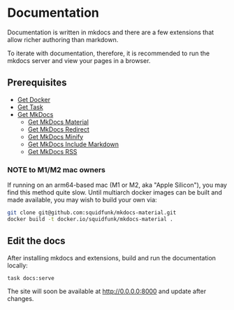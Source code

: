 # Documentation

Documentation is written in mkdocs and there are a few extensions that allow richer
authoring than markdown.

To iterate with documentation, therefore, it is recommended to run the mkdocs server and view your pages in a browser.

## Prerequisites

- [Get Docker](https://docs.docker.com/get-docker/)
- [Get Task](https://taskfile.dev/installation/)
- [Get MkDocs](https://www.mkdocs.org/user-guide/installation/)
  - [Get MkDocs Material](https://squidfunk.github.io/mkdocs-material/getting-started/#installation)
  - [Get MkDocs Redirect](https://github.com/mkdocs/mkdocs-redirects#installing)
  - [Get MkDocs Minify](https://github.com/byrnereese/mkdocs-minify-plugin#setup)
  - [Get MkDocs Include Markdown](https://github.com/mondeja/mkdocs-include-markdown-plugin#installation)
  - [Get MkDocs RSS](https://github.com/guts/mkdocs-rss-plugin#installation)

### NOTE to M1/M2 mac owners

If running on an arm64-based mac (M1 or M2, aka "Apple Silicon"), you may find this method quite slow. Until
multiarch docker images can be built and made available, you may wish to build your own via:

```bash
git clone git@github.com:squidfunk/mkdocs-material.git
docker build -t docker.io/squidfunk/mkdocs-material .
```

## Edit the docs

After installing mkdocs and extensions, build and run the documentation locally:

```sh
task docs:serve
```

The site will soon be available at http://0.0.0.0:8000 and update after changes.
